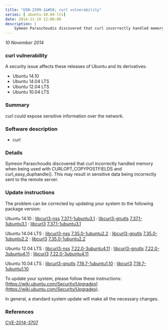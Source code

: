 ```yaml
---
title: "USN-2399-1&#58; curl vulnerability"
series: [ ubuntu-10.04-lts]
date: 2014-11-10 12:00:00
description: |
    Symeon Paraschoudis discovered that curl incorrectly handled memory when being used with CURLOPT_COPYPOSTFIELDS and curl_easy_duphandle(). This may result in sensitive data being incorrectly sent to the remote server. 
--- 
```

 
 

*10 November 2014*

### curl vulnerability

A security issue affects these releases of Ubuntu and its derivatives:

* Ubuntu 14.10
* Ubuntu 14.04 LTS
* Ubuntu 12.04 LTS
* Ubuntu 10.04 LTS

### Summary

curl could expose sensitive information over the network. 

### Software description

* curl 

### Details

Symeon Paraschoudis discovered that curl incorrectly handled memory when being used with CURLOPT_COPYPOSTFIELDS and curl_easy_duphandle(). This may result in sensitive data being incorrectly sent to the remote server. 

### Update instructions

The problem can be corrected by updating your system to the following package version:

Ubuntu 14.10
 : [libcurl3-nss](https://launchpad.net/ubuntu/+source/curl) <span> [7.37.1-1ubuntu3.1](https://launchpad.net/ubuntu/+source/curl/7.37.1-1ubuntu3.1) </span> 
 : [libcurl3-gnutls](https://launchpad.net/ubuntu/+source/curl) <span> [7.37.1-1ubuntu3.1](https://launchpad.net/ubuntu/+source/curl/7.37.1-1ubuntu3.1) </span> 
 : [libcurl3](https://launchpad.net/ubuntu/+source/curl) <span> [7.37.1-1ubuntu3.1](https://launchpad.net/ubuntu/+source/curl/7.37.1-1ubuntu3.1) </span> 

Ubuntu 14.04 LTS
 : [libcurl3-nss](https://launchpad.net/ubuntu/+source/curl) <span> [7.35.0-1ubuntu2.2](https://launchpad.net/ubuntu/+source/curl/7.35.0-1ubuntu2.2) </span> 
 : [libcurl3-gnutls](https://launchpad.net/ubuntu/+source/curl) <span> [7.35.0-1ubuntu2.2](https://launchpad.net/ubuntu/+source/curl/7.35.0-1ubuntu2.2) </span> 
 : [libcurl3](https://launchpad.net/ubuntu/+source/curl) <span> [7.35.0-1ubuntu2.2](https://launchpad.net/ubuntu/+source/curl/7.35.0-1ubuntu2.2) </span> 

Ubuntu 12.04 LTS
 : [libcurl3-nss](https://launchpad.net/ubuntu/+source/curl) <span> [7.22.0-3ubuntu4.11](https://launchpad.net/ubuntu/+source/curl/7.22.0-3ubuntu4.11) </span> 
 : [libcurl3-gnutls](https://launchpad.net/ubuntu/+source/curl) <span> [7.22.0-3ubuntu4.11](https://launchpad.net/ubuntu/+source/curl/7.22.0-3ubuntu4.11) </span> 
 : [libcurl3](https://launchpad.net/ubuntu/+source/curl) <span> [7.22.0-3ubuntu4.11](https://launchpad.net/ubuntu/+source/curl/7.22.0-3ubuntu4.11) </span> 

Ubuntu 10.04 LTS
 : [libcurl3-gnutls](https://launchpad.net/ubuntu/+source/curl) <span> [7.19.7-1ubuntu1.10](https://launchpad.net/ubuntu/+source/curl/7.19.7-1ubuntu1.10) </span> 
 : [libcurl3](https://launchpad.net/ubuntu/+source/curl) <span> [7.19.7-1ubuntu1.10](https://launchpad.net/ubuntu/+source/curl/7.19.7-1ubuntu1.10) </span> 

To update your system, please follow these instructions: [https://wiki.ubuntu.com/Security/Upgrades](https://wiki.ubuntu.com/Security/Upgrades).

In general, a standard system update will make all the necessary changes. 

### References

 
 [CVE-2014-3707](http://people.ubuntu.com/~ubuntu-security/cve/CVE-2014-3707)
 


